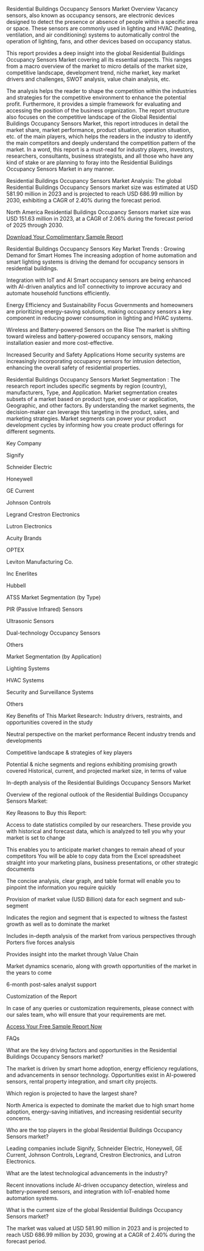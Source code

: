 Residential Buildings Occupancy Sensors Market Overview
Vacancy sensors, also known as occupancy sensors, are electronic devices designed to detect the presence or absence of people within a specific area or space. These sensors are commonly used in lighting and HVAC (heating, ventilation, and air conditioning) systems to automatically control the operation of lighting, fans, and other devices based on occupancy status.

This report provides a deep insight into the global Residential Buildings Occupancy Sensors Market covering all its essential aspects. This ranges from a macro overview of the market to micro details of the market size, competitive landscape, development trend, niche market, key market drivers and challenges, SWOT analysis, value chain analysis, etc.

The analysis helps the reader to shape the competition within the industries and strategies for the competitive environment to enhance the potential profit. Furthermore, it provides a simple framework for evaluating and accessing the position of the business organization. The report structure also focuses on the competitive landscape of the Global Residential Buildings Occupancy Sensors Market, this report introduces in detail the market share, market performance, product situation, operation situation, etc. of the main players, which helps the readers in the industry to identify the main competitors and deeply understand the competition pattern of the market.
In a word, this report is a must-read for industry players, investors, researchers, consultants, business strategists, and all those who have any kind of stake or are planning to foray into the Residential Buildings Occupancy Sensors Market in any manner.

Residential Buildings Occupancy Sensors Market Analysis:
The global Residential Buildings Occupancy Sensors market size was estimated at USD 581.90 million in 2023 and is projected to reach USD 686.99 million by 2030, exhibiting a CAGR of 2.40% during the forecast period.

North America Residential Buildings Occupancy Sensors market size was USD 151.63 million in 2023, at a CAGR of 2.06% during the forecast period of 2025 through 2030.

[Download Your Complimentary Sample Report](https://semiconductorinsight.com/report/residential-buildings-occupancy-sensors-market/)

Residential Buildings Occupancy Sensors Key Market Trends  :
Growing Demand for Smart Homes
The increasing adoption of home automation and smart lighting systems is driving the demand for occupancy sensors in residential buildings.

Integration with IoT and AI
Smart occupancy sensors are being enhanced with AI-driven analytics and IoT connectivity to improve accuracy and automate household functions efficiently.

Energy Efficiency and Sustainability Focus
Governments and homeowners are prioritizing energy-saving solutions, making occupancy sensors a key component in reducing power consumption in lighting and HVAC systems.

Wireless and Battery-powered Sensors on the Rise
The market is shifting toward wireless and battery-powered occupancy sensors, making installation easier and more cost-effective.

Increased Security and Safety Applications
Home security systems are increasingly incorporating occupancy sensors for intrusion detection, enhancing the overall safety of residential properties.

Residential Buildings Occupancy Sensors Market Segmentation :
The research report includes specific segments by region (country), manufacturers, Type, and Application. Market segmentation creates subsets of a market based on product type, end-user or application, Geographic, and other factors. By understanding the market segments, the decision-maker can leverage this targeting in the product, sales, and marketing strategies. Market segments can power your product development cycles by informing how you create product offerings for different segments.

Key Company

Signify

Schneider Electric

Honeywell

GE Current

Johnson Controls

Legrand
Crestron Electronics

Lutron Electronics

Acuity Brands

OPTEX

Leviton Manufacturing Co.

Inc
Enerlites

Hubbell

ATSS
Market Segmentation (by Type)


PIR (Passive Infrared) Sensors

Ultrasonic Sensors

Dual-technology Occupancy Sensors

Others

Market Segmentation (by Application)


Lighting Systems

HVAC Systems

Security and Surveillance Systems

Others

Key Benefits of This Market Research:
Industry drivers, restraints, and opportunities covered in the study

Neutral perspective on the market performance
Recent industry trends and developments

Competitive landscape & strategies of key players

Potential & niche segments and regions exhibiting promising growth covered
Historical, current, and projected market size, in terms of value

In-depth analysis of the Residential Buildings Occupancy Sensors Market

Overview of the regional outlook of the Residential Buildings Occupancy Sensors Market:

Key Reasons to Buy this Report:

Access to date statistics compiled by our researchers. These provide you with historical and forecast data, which is analyzed to tell you why your market is set to change

This enables you to anticipate market changes to remain ahead of your competitors
You will be able to copy data from the Excel spreadsheet straight into your marketing plans, business presentations, or other strategic documents

The concise analysis, clear graph, and table format will enable you to pinpoint the information you require quickly

Provision of market value (USD Billion) data for each segment and sub-segment

Indicates the region and segment that is expected to witness the fastest growth as well as to dominate the market

Includes in-depth analysis of the market from various perspectives through Porters five forces analysis

Provides insight into the market through Value Chain

Market dynamics scenario, along with growth opportunities of the market in the years to come

6-month post-sales analyst support

Customization of the Report

In case of any queries or customization requirements, please connect with our sales team, who will ensure that your requirements are met.

[Access Your Free Sample Report Now](https://semiconductorinsight.com/report/residential-buildings-occupancy-sensors-market/)

FAQs

What are the key driving factors and opportunities in the Residential Buildings Occupancy Sensors market?

The market is driven by smart home adoption, energy efficiency regulations, and advancements in sensor technology. Opportunities exist in AI-powered sensors, rental property integration, and smart city projects.



Which region is projected to have the largest share?

North America is expected to dominate the market due to high smart home adoption, energy-saving initiatives, and increasing residential security concerns.



Who are the top players in the global Residential Buildings Occupancy Sensors market?

Leading companies include Signify, Schneider Electric, Honeywell, GE Current, Johnson Controls, Legrand, Crestron Electronics, and Lutron Electronics.


What are the latest technological advancements in the industry?

Recent innovations include AI-driven occupancy detection, wireless and battery-powered sensors, and integration with IoT-enabled home automation systems.


What is the current size of the global Residential Buildings Occupancy Sensors market?

The market was valued at USD 581.90 million in 2023 and is projected to reach USD 686.99 million by 2030, growing at a CAGR of 2.40% during the forecast period.



